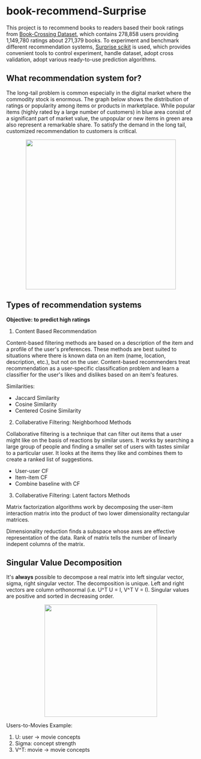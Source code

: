 # book-recommend-Surprise

This project is to recommend books to readers based their book ratings from [Book-Crossing Dataset](http://www2.informatik.uni-freiburg.de/~cziegler/BX/), which contains 278,858 users providing 1,149,780 ratings about 271,379 books. To experiment and benchmark different recommendation systems, [Surprise scikit](http://surpriselib.com/) is used, which provides convenient tools to control experiment, handle dataset, adopt cross validation, adopt various ready-to-use prediction algorithms.

## What recommendation system for?

The long-tail problem is common especially in the digital market where the commodity stock is enormous. The graph below shows the distribution of ratings or popularity among items or products in marketplace. While popular items (highly rated by a large number of customers) in blue area consist of a significant part of market value, the unpopular or new items in green area also represent a remarkable share. To satisfy the demand in the long tail, customized recommendation to customers is critical.

<p align="center">
  <img src="https://miro.medium.com/max/1088/1*9V4i7s4ZxFHMxylZdd6KQg.png" width=400 />
</p>

## Types of recommendation systems

**Objective: to predict high ratings**

1. Content Based Recommendation

Content-based filtering methods are based on a description of the item and a profile of the user's preferences. These methods are best suited to situations where there is known data on an item (name, location, description, etc.), but not on the user. Content-based recommenders treat recommendation as a user-specific classification problem and learn a classifier for the user's likes and dislikes based on an item's features.

Similarities:
* Jaccard Similarity
* Cosine Similarity
* Centered Cosine Similarity

2. Collaberative Filtering: Neighborhood Methods

Collaborative filtering is a technique that can filter out items that a user might like on the basis of reactions by similar users. It works by searching a large group of people and finding a smaller set of users with tastes similar to a particular user. It looks at the items they like and combines them to create a ranked list of suggestions.

* User-user CF
* Item-item CF
* Combine baseline with CF

3. Collaberative Filtering: Latent factors Methods

Matrix factorization algorithms work by decomposing the user-item interaction matrix into the product of two lower dimensionality rectangular matrices.

Dimensionality reduction finds a subspace whose axes are effective representation of the data. Rank of matrix tells the number of linearly indepent columns of the matrix.

## Singular Value Decomposition

It's **always** possible to decompose a real matrix into left singular vector, sigma, right singular vector. The decomposition is unique. Left and right vectors are column orthonormal (i.e. U^T U = I, V^T V = I). Singular values are positive and sorted in decreasing order.

<p align="center">
  <img src=https://static.packt-cdn.com/products/9781783551606/graphics/4e190bb0-35bd-4680-820d-1c91feeb0246.png width=300 />
</p>

Users-to-Movies Example:
1. U: user -> movie concepts
2. Sigma: concept strength
3. V^T: movie -> movie concepts


